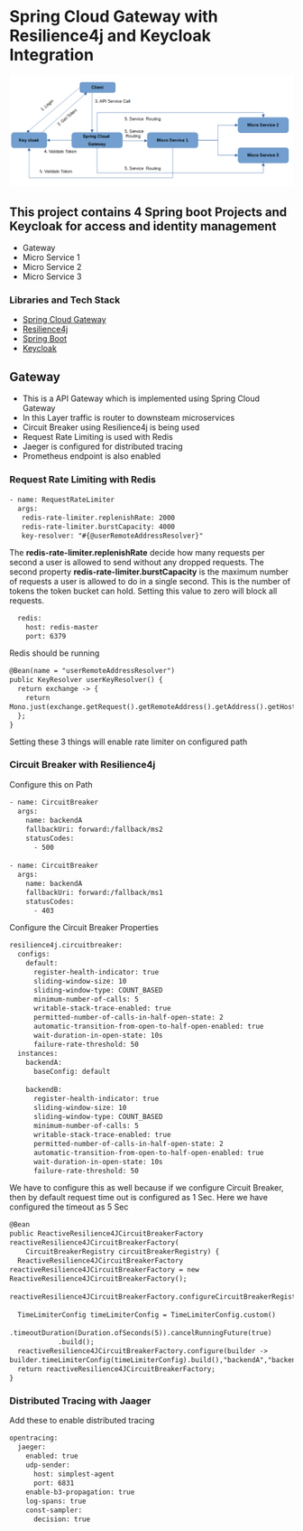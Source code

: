 # Spring Cloud Gateway with Resilience4j and Keycloak Integration

![Architecture](https://github.com/kuldeepsingh99/spring-cloud-gateway/blob/main/img/arch.PNG)

## This project contains 4 Spring boot Projects and Keycloak for access and identity management

* Gateway
* Micro Service 1
* Micro Service 2
* Micro Service 3

### Libraries and Tech Stack

* [Spring Cloud Gateway](https://spring.io/projects/spring-cloud-gateway)
* [Resilience4j](https://resilience4j.readme.io/docs)
* [Spring Boot](https://spring.io/projects/spring-boot)
* [Keycloak](https://www.keycloak.org/)

## Gateway

* This is a API Gateway which is implemented using Spring Cloud Gateway
* In this Layer traffic is router to downsteam microservices
* Circuit Breaker using Resilience4j is being used
* Request Rate Limiting is used with Redis
* Jaeger is configured for distributed tracing
* Prometheus endpoint is also enabled

### Request Rate Limiting with Redis

```
- name: RequestRateLimiter
  args: 
   redis-rate-limiter.replenishRate: 2000
   redis-rate-limiter.burstCapacity: 4000
   key-resolver: "#{@userRemoteAddressResolver}"
```
The **redis-rate-limiter.replenishRate** decide how many requests per second a user is allowed to send without any dropped requests.
The second property **redis-rate-limiter.burstCapacity** is the maximum number of requests a user is allowed to do in a single second. This is the number of tokens the token bucket can hold. Setting this value to zero will block all requests.


```
  redis:
    host: redis-master
    port: 6379
```
Redis should be running

```
@Bean(name = "userRemoteAddressResolver")
public KeyResolver userKeyResolver() {
  return exchange -> {
    return Mono.just(exchange.getRequest().getRemoteAddress().getAddress().getHostAddress());
  };
}
```
Setting these 3 things will enable rate limiter on configured path

### Circuit Breaker with Resilience4j

Configure this on Path 
```
- name: CircuitBreaker
  args:
    name: backendA
    fallbackUri: forward:/fallback/ms2
    statusCodes:
      - 500

- name: CircuitBreaker
  args:
    name: backendA
    fallbackUri: forward:/fallback/ms1
    statusCodes:
      - 403
```

Configure the Circuit Breaker Properties
```
resilience4j.circuitbreaker:
  configs:
    default:
      register-health-indicator: true
      sliding-window-size: 10
      sliding-window-type: COUNT_BASED
      minimum-number-of-calls: 5
      writable-stack-trace-enabled: true     
      permitted-number-of-calls-in-half-open-state: 2
      automatic-transition-from-open-to-half-open-enabled: true
      wait-duration-in-open-state: 10s
      failure-rate-threshold: 50
  instances:
    backendA:
      baseConfig: default

    backendB:
      register-health-indicator: true
      sliding-window-size: 10
      sliding-window-type: COUNT_BASED
      minimum-number-of-calls: 5
      writable-stack-trace-enabled: true     
      permitted-number-of-calls-in-half-open-state: 2
      automatic-transition-from-open-to-half-open-enabled: true
      wait-duration-in-open-state: 10s
      failure-rate-threshold: 50
```

We have to configure this as well because if we configure Circuit Breaker, then by default request time out is configured as 1 Sec. Here we have configured the timeout as 5 Sec 
```
@Bean
public ReactiveResilience4JCircuitBreakerFactory reactiveResilience4JCircuitBreakerFactory(
    CircuitBreakerRegistry circuitBreakerRegistry) {
  ReactiveResilience4JCircuitBreakerFactory reactiveResilience4JCircuitBreakerFactory = new ReactiveResilience4JCircuitBreakerFactory();
  reactiveResilience4JCircuitBreakerFactory.configureCircuitBreakerRegistry(circuitBreakerRegistry);

  TimeLimiterConfig timeLimiterConfig = TimeLimiterConfig.custom()
            .timeoutDuration(Duration.ofSeconds(5)).cancelRunningFuture(true)
            .build();
  reactiveResilience4JCircuitBreakerFactory.configure(builder -> builder.timeLimiterConfig(timeLimiterConfig).build(),"backendA","backendB");
  return reactiveResilience4JCircuitBreakerFactory;
}
```

### Distributed Tracing with Jaager

Add these to enable distributed tracing
```
opentracing:
  jaeger:
    enabled: true
    udp-sender:
      host: simplest-agent
      port: 6831 
    enable-b3-propagation: true
    log-spans: true
    const-sampler:
      decision: true
```


